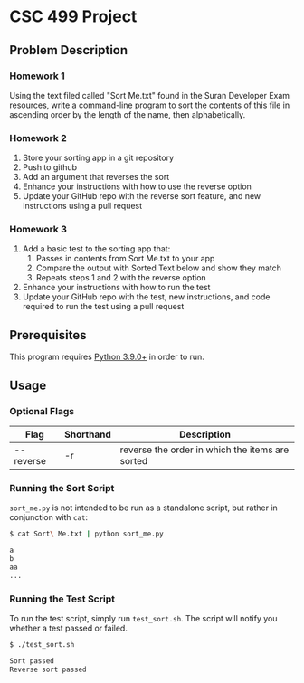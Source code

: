 # CSC 499 Project

## Problem Description

### Homework 1

Using the text filed called "Sort Me.txt" found in the Suran Developer Exam resources, write a command-line program to sort the contents of this file in ascending order by the length of the name, then alphabetically.

### Homework 2

1. Store your sorting app in a git repository
2. Push to github
3. Add an argument that reverses the sort
4. Enhance your instructions with how to use the reverse option
5. Update your GitHub repo with the reverse sort feature, and new instructions using a pull request

### Homework 3

1. Add a basic test to the sorting app that:
    1. Passes in contents from Sort Me.txt to your app
    2. Compare the output with Sorted Text below and show they match
    3. Repeats steps 1 and 2 with the reverse option
2. Enhance your instructions with how to run the test
3. Update your GitHub repo with the test, new instructions, and code required to run the test using a pull request

## Prerequisites

This program requires [Python 3.9.0+](https://www.python.org/downloads/) in order to run.  

## Usage

### Optional Flags

| Flag      | Shorthand | Description                                     |
| --------- | --------- | ----------------------------------------------- |
| --reverse | -r        | reverse the order in which the items are sorted |

### Running the Sort Script

`sort_me.py` is not intended to be run as a standalone script, but rather in conjunction with `cat`:

```bash
$ cat Sort\ Me.txt | python sort_me.py

a
b
aa
...
```

### Running the Test Script

To run the test script, simply run `test_sort.sh`.  The script will notify you whether a test passed or failed.

```bash
$ ./test_sort.sh

Sort passed
Reverse sort passed
```
